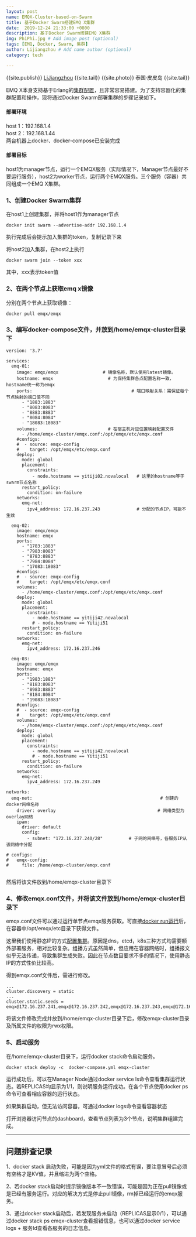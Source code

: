 ```yaml
---
layout: post
name: EMQX-Cluster-based-on-Swarm
title: 基于Docker Swarm搭建EMQ X集群
date:  2019-12-24 21:33:00 +0800
description: 基于Docker Swarm搭建EMQ X集群
img: PhiPhi.jpg # Add image post (optional)
tags: [EMQ, Docker, Swarm, 集群]
author: Lijiangzhou # Add name author (optional)
category: tech

---
```

{{site.publish}} <a href="https://1818hero.github.io/about/" target="\_blank">LiJiangzhou</a> {{site.tail}}
{{site.photo}} 泰国·皮皮岛 {{site.tail}}

EMQ X本身支持基于Erlang的[集群配置](https://docs.emqx.io/tutorial/v3/cn/cluster/setup_start.html )，且非常容易搭建。为了支持容器化的集群配置和操作，现将通过Docker Swarm部署集群的步骤记录如下。

#### 部署环境
host 1：192.168.1.4<br>
host 2：192.168.1.44<br>
两台机器上docker、docker-compose已安装完成

#### 部署目标
host1为manager节点，运行一个EMQX服务（实际情况下，Manager节点最好不要运行服务），host2为worker节点，运行两个EMQX服务。三个服务（容器）共同组成一个EMQ X集群。


### 1、创建Docker Swarm集群

在host1上创建集群，并将host1作为manager节点
```
docker init swarm --advertise-addr 192.168.1.4
```
执行完成后会提示加入集群的token，复制记录下来

将host2加入集群，在host2上执行
```
docker swarm join --token xxx
```
其中，xxx表示token值

### 2、在两个节点上获取emq x镜像
分别在两个节点上获取镜像：
```
docker pull emqx/emqx
```

### 3、编写docker-compose文件，并放到/home/emqx-cluster目录下
```
version: '3.7'

services:
  emq-01:
    image: emqx/emqx                 # 镜像名称，默认使用latest镜像。
    hostname: emqx                     # 为保持集群各点配置名称一致，hostname统一称为emqx
    ports:                                      # 端口映射关系：需保证每个节点映射的端口值不同
      - "1883:1883"
      - "8083:8083"
      - "8883:8883"
      - "8084:8084"
      - "18083:18083"
    volumes:                           # 在宿主机对应位置映射配置文件
      - /home/emqx-cluster/emqx.conf:/opt/emqx/etc/emqx.conf
    #configs:
    #  - source: emqx-config
    #    target: /opt/emqx/etc/emqx.conf
    deploy:
      mode: global
      placement:
        constraints:
          - node.hostname == yitiji02.novalocal   # 这里的hostname等于swarm节点名称
      restart_policy:
        condition: on-failure
    networks:
      emq-net:
        ipv4_address: 172.16.237.243              # 分配的节点IP，可能不生效

  emq-02:
    image: emqx/emqx
    hostname: emqx
    ports:
      - "1783:1883"
      - "7983:8083"
      - "8783:8883"
      - "7984:8084"
      - "17083:18083"
    #configs:
    #  - source: emqx-config
    #    target: /opt/emqx/etc/emqx.conf
    volumes:
      - /home/emqx-cluster/emqx.conf:/opt/emqx/etc/emqx.conf
    deploy:
      mode: global
      placement:
        constraints:
          - node.hostname == yitiji42.novalocal
          # - node.hostname == Yitiji51
      restart_policy:
        condition: on-failure
    networks:
      emq-net:
        ipv4_address: 172.16.237.246

  emq-03:
    image: emqx/emqx
    hostname: emqx
    ports:
      - "1983:1883"
      - "8183:8083"
      - "8983:8883"
      - "8184:8084"
      - "19083:18083"
    #configs:
    #  - source: emqx-config
    #    target: /opt/emqx/etc/emqx.conf
    volumes:
      - /home/emqx-cluster/emqx.conf:/opt/emqx/etc/emqx.conf
    deploy:
      mode: global
      placement:
        constraints:
          - node.hostname == yitiji42.novalocal
          # - node.hostname == Yitiji51
      restart_policy:
        condition: on-failure
    networks:
      emq-net:
        ipv4_address: 172.16.237.249

networks:
  emq-net:                                                 # 创建的docker网络名称
    driver: overlay                                       # 网络类型为overlay网络
    ipam:
      driver: default
      config:
        - subnet: "172.16.237.240/28"          # 子网的网络号，各服务IP从该网络中分配

# configs:
#   emqx-config:
#     file: /home/emqx-cluster/emqx.conf


```
然后将该文件放到/home/emqx-cluster目录下

### 4、修改emqx.conf文件，并将该文件放到/home/emqx-cluster目录下

emqx.conf文件可以通过运行单节点emqx服务获取。可直接[docker run运行](https://docs.emqx.io/broker/v3/cn/install.html#docker)后，在容器中/opt/emqx/etc目录下获得文件。

这里我们使用静态IP的方式[配置集群](https://docs.emqx.io/tutorial/v3/cn/cluster/setup_start.html )。原因是dns，etcd，k8s三种方式均需要额外部署服务，相对比较复杂。组播方式虽然简单，但应用在容器网络时，组播报文似乎无法传递，导致集群生成失败。因此在节点数目要求不多的情况下，使用静态IP的方式性价比较高。

得到emqx.conf文件后，需进行修改。
```
...
cluster.discovery = static
...
cluster.static.seeds = emqx@172.16.237.241,emqx@172.16.237.242,emqx@172.16.237.243,emqx@172.16.237.244,emqx@172.16.237.245,emqx@172.16.237.246,emqx@172.16.237.247,emqx@172.16.237.248,emqx@172.16.237.249,emqx@172.16.237.250,emqx@172.16.237.251,emqx@172.16.237.252,emqx@172.16.237.253,emqx@172.16.237.254,emqx@172.16.237.255

```
将该文件修改完成并放到/home/emqx-cluster目录下后，修改emqx-cluster目录及所属文件的权限为rwx权限。

### 5、启动服务

在/home/emqx-cluster目录下，运行docker stack命令启动服务。

```
docker stack deploy -c  docker-compose.yml emqx-cluster
```

运行成功后，可以在Manager Node通过docker service ls命令查看集群运行状态。若REPLICAS均显示为1/1，则说明服务运行成功。在各个节点使用docker ps命令可查看相应容器的运行状态。

如果集群启动，但无法访问容器，可通过docker logs命令查看容器状态

打开浏览器访问节点的dashboard，查看节点列表为3个节点，说明集群组建完成。

---
## 问题排查记录
1、docker stack 启动失败，可能是因为yml文件的格式有误，要注意冒号后必须有空格才是KV值，并且缩进为两个空格。

2、若docker stack启动时提示镜像版本不一致错误，可能是因为正在pull镜像或是已经有服务运行。对应的解决方式是停止pull镜像，rm掉已经运行的emqx服务。

3、通过docker stack启动后，若发现服务未启动（REPLICAS显示0/1），可以通过docker stack ps emqx-cluster查看报错信息，也可以通过docker service logs + 服务Id查看各服务的日志信息。
